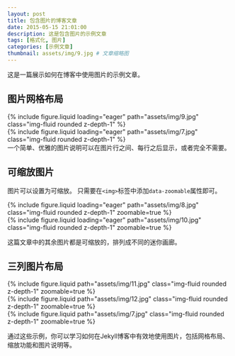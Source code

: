 ```yaml
---
layout: post
title: 包含图片的博客文章
date: 2015-05-15 21:01:00
description: 这是包含图片的示例文章
tags: [格式化, 图片]
categories: [示例文章]
thumbnail: assets/img/9.jpg # 文章缩略图
---
```


这是一篇展示如何在博客中使用图片的示例文章。

## 图片网格布局

<div class="row mt-3">
    <div class="col-sm mt-3 mt-md-0">
        {% include figure.liquid loading="eager" path="assets/img/9.jpg" class="img-fluid rounded z-depth-1" %}
    </div>
    <div class="col-sm mt-3 mt-md-0">
        {% include figure.liquid loading="eager" path="assets/img/7.jpg" class="img-fluid rounded z-depth-1" %}
    </div>
</div>
<div class="caption">
    一个简单、优雅的图片说明可以在图片行之间、每行之后显示，或者完全不需要。
</div>

## 可缩放图片

图片可以设置为可缩放。
只需要在`<img>`标签中添加`data-zoomable`属性即可。

<div class="row mt-3">
    <div class="col-sm mt-3 mt-md-0">
        {% include figure.liquid loading="eager" path="assets/img/8.jpg" class="img-fluid rounded z-depth-1" zoomable=true %}
    </div>
    <div class="col-sm mt-3 mt-md-0">
        {% include figure.liquid loading="eager" path="assets/img/10.jpg" class="img-fluid rounded z-depth-1" zoomable=true %}
    </div>
</div>

这篇文章中的其余图片都是可缩放的，排列成不同的迷你画廊。

## 三列图片布局

<div class="row mt-3">
    <div class="col-sm mt-3 mt-md-0">
        {% include figure.liquid path="assets/img/11.jpg" class="img-fluid rounded z-depth-1" zoomable=true %}
    </div>
    <div class="col-sm mt-3 mt-md-0">
        {% include figure.liquid path="assets/img/12.jpg" class="img-fluid rounded z-depth-1" zoomable=true %}
    </div>
    <div class="col-sm mt-3 mt-md-0">
        {% include figure.liquid path="assets/img/7.jpg" class="img-fluid rounded z-depth-1" zoomable=true %}
    </div>
</div>

通过这些示例，你可以学习如何在Jekyll博客中有效地使用图片，包括网格布局、缩放功能和图片说明等。
